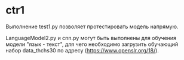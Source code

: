 # ctr1
Выполнение test1.py позволяет протестировать модель напрямую.

LanguageModel2.py и cnn.py могут быть выполнены для обучения модели "язык - текст", для чего необходимо загрузить обучающий набор data_thchs30 по адресу (https://www.openslr.org/18/).
